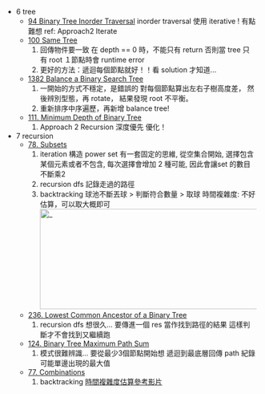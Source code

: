 * 6 tree
    * [94 Binary Tree Inorder Traversal](./6_stack-queue-tree/94.%20Binary%20Tree%20Inorder%20Traversal/index.py)
        inorder traversal 使用 iterative ! 有點難想
        ref: Approach2 Iterate
    * [100 Same Tree](./6_stack-queue-tree/100.%20Same%20Tree/index.py)
        1. 回傳物件要一致
            在 depth == 0 時，不能只有 return
            否則當 tree 只有 root １節點時會 runtime error
        2. 更好的方法：遞迴每個節點就好！！看 solution 才知道...
    * [1382 Balance a Binary Search Tree](./6_stack-queue-tree/1382.%20Balance%20a%20Binary%20Search%20Tree/index.py)
        1. 一開始的方式不穩定，是錯誤的
            對每個節點算出左右子樹高度差，
            然後辨別型態，再 rotate，
            結果發現 root 不平衡。
        2. 重新排序中序遍歷，再新增 balance tree!
    * [111. Minimum Depth of Binary Tree](./6_stack-queue-tree/111.%20Minimum%20Depth%20of%20Binary%20Tree/index.py)
        1. Approach 2 Recursion 深度優先 優化！
* 7 recursion
    * [78. Subsets](./7_recursion/78.%20Subsets/index.py)
        1. iteration
            構造 power set 有一套固定的思維, 從空集合開始, 選擇包含某個元素或者不包含, 每次選擇會增加 2 種可能, 因此會讓set 的數目不斷乘2 
        2. recursion
            dfs 記錄走過的路徑
        3. backtracking
            球池不斷丟球 > 判斷符合數量 > 取球
            時間複雜度:
                不好估算，可以取大概即可  
                <img src="https://i.imgur.com/wLEFtDI.jpg" alt="_" width="480" height="200"/>
    * [236. Lowest Common Ancestor of a Binary Tree](./7_recursion/236.%20Lowest%20Common%20Ancestor%20of%20a%20Binary%20Tree/index.py)
        1. recursion
            dfs 想很久...
            要傳進一個 res 當作找到路徑的結果
            這樣判斷才不會找到又繼續跑
    * [124. Binary Tree Maximum Path Sum](./7_recursion/124.%20Binary%20Tree%20Maximum%20Path%20Sum/index.py)
        1. 模式很難辨識...
            要從最少3個節點開始想
            遞迴到最底層回傳 path
            紀錄可能單邊出現的最大值
    * [77. Combinations](./7_recursion/77.%20Combinations/index.py)
        1. backtracking 
           [時間複雜度估算參考影片](https://youtu.be/q0s6m7AiM7o?t=288)